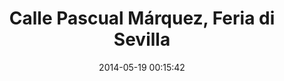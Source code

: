--- 
layout: entry
title: Calle Pascual Márquez, Feria di Sevilla
location: Seville, Spain
date_taken: May 2014
camera: Leica M9
lens: Leica Elmarit-M 28mm f/2.8 Asph
image: GRS-20140507-000743
date: 2014-05-19 00:15:42
category: notebook
excerpt:
tags: [50 to 70 years, beard, bw, close, flash, glasses, jacket, man, night, suit, tie]
---
